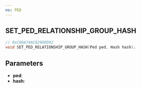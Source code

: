 ```yaml
---
ns: PED
---
```

## SET_PED_RELATIONSHIP_GROUP_HASH

```c
// 0xC80A74AC829DDD92
void SET_PED_RELATIONSHIP_GROUP_HASH(Ped ped, Hash hash);
```

## Parameters
* **ped**:
* **hash**:
